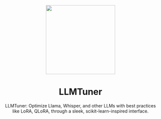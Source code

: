 <div align="center">
<img width="220px" src="https://raw.githubusercontent.com/promptslab/LLMTuner/main/assets/logo.png">
<h1>LLMTuner</h1></div>
<!-- 
<h2 align="center">LLMTuner</h2> -->

<p align="center">
  <p align="center">LLMTuner: Optimize Llama, Whisper, and other LLMs with best practices like LoRA, QLoRA, through a sleek, scikit-learn-inspired interface.
</p>
</p>
